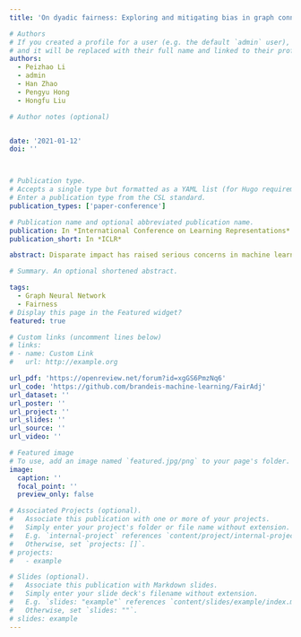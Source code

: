 ```yaml
---
title: 'On dyadic fairness: Exploring and mitigating bias in graph connections.'

# Authors
# If you created a profile for a user (e.g. the default `admin` user), write the username (folder name) here
# and it will be replaced with their full name and linked to their profile.
authors:
  - Peizhao Li
  - admin
  - Han Zhao
  - Pengyu Hong
  - Hongfu Liu

# Author notes (optional)


date: '2021-01-12'
doi: ''



# Publication type.
# Accepts a single type but formatted as a YAML list (for Hugo requirements).
# Enter a publication type from the CSL standard.
publication_types: ['paper-conference']

# Publication name and optional abbreviated publication name.
publication: In *International Conference on Learning Representations*
publication_short: In *ICLR*

abstract: Disparate impact has raised serious concerns in machine learning applications and its societal impacts. In response to the need of mitigating discrimination, fairness has been regarded as a crucial property in algorithmic designs. In this work, we study the problem of disparate impact on graph-structured data. Specifically, we focus on dyadic fairness, which articulates a fairness concept that a predictive relationship between two instances should be independent of the sensitive attributes. Based on this, we theoretically relate the graph connections to dyadic fairness on link predictive scores in learning graph neural networks, and reveal that regulating weights on existing edges in a graph contributes to dyadic fairness conditionally. Subsequently, we propose our algorithm, FairAdj, to empirically learn a fair adjacency matrix with proper graph structural constraints for fair link prediction, and in the meanwhile preserve predictive accuracy as much as possible. Empirical validation demonstrates that our method delivers effective dyadic fairness in terms of various statistics, and at the same time enjoys a favorable fairness-utility tradeoff.

# Summary. An optional shortened abstract.

tags:
  - Graph Neural Network
  - Fairness
# Display this page in the Featured widget?
featured: true

# Custom links (uncomment lines below)
# links:
# - name: Custom Link
#   url: http://example.org

url_pdf: 'https://openreview.net/forum?id=xgGS6PmzNq6'
url_code: 'https://github.com/brandeis-machine-learning/FairAdj'
url_dataset: ''
url_poster: ''
url_project: ''
url_slides: ''
url_source: ''
url_video: ''

# Featured image
# To use, add an image named `featured.jpg/png` to your page's folder.
image:
  caption: ''
  focal_point: ''
  preview_only: false

# Associated Projects (optional).
#   Associate this publication with one or more of your projects.
#   Simply enter your project's folder or file name without extension.
#   E.g. `internal-project` references `content/project/internal-project/index.md`.
#   Otherwise, set `projects: []`.
# projects:
#   - example

# Slides (optional).
#   Associate this publication with Markdown slides.
#   Simply enter your slide deck's filename without extension.
#   E.g. `slides: "example"` references `content/slides/example/index.md`.
#   Otherwise, set `slides: ""`.
# slides: example
---
```


<!-- {{% callout note %}}
Click the _Cite_ button above to demo the feature to enable visitors to import publication metadata into their reference management software.
{{% /callout %}}

{{% callout note %}}
Create your slides in Markdown - click the _Slides_ button to check out the example.
{{% /callout %}}

Add the publication's **full text** or **supplementary notes** here. You can use rich formatting such as including [code, math, and images](https://docs.hugoblox.com/content/writing-markdown-latex/). -->
